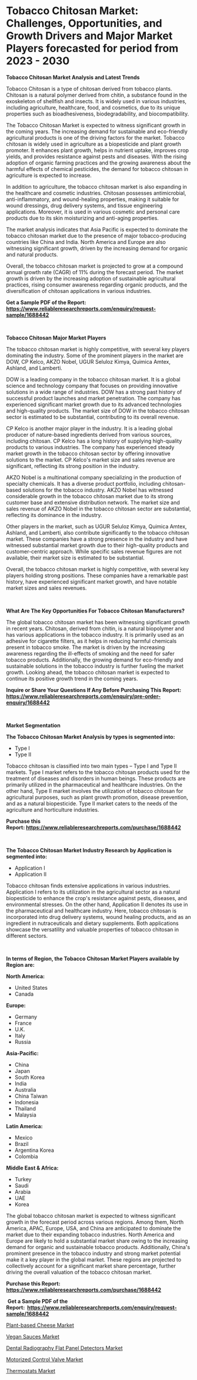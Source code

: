 <p><h1>Tobacco Chitosan Market: Challenges, Opportunities, and Growth Drivers and Major Market Players forecasted for period from 2023 - 2030</h1></p><p><strong>Tobacco Chitosan Market Analysis and Latest Trends</strong></p>
<p><p>Tobacco Chitosan is a type of chitosan derived from tobacco plants. Chitosan is a natural polymer derived from chitin, a substance found in the exoskeleton of shellfish and insects. It is widely used in various industries, including agriculture, healthcare, food, and cosmetics, due to its unique properties such as bioadhesiveness, biodegradability, and biocompatibility.</p><p>The Tobacco Chitosan Market is expected to witness significant growth in the coming years. The increasing demand for sustainable and eco-friendly agricultural products is one of the driving factors for the market. Tobacco chitosan is widely used in agriculture as a biopesticide and plant growth promoter. It enhances plant growth, helps in nutrient uptake, improves crop yields, and provides resistance against pests and diseases. With the rising adoption of organic farming practices and the growing awareness about the harmful effects of chemical pesticides, the demand for tobacco chitosan in agriculture is expected to increase.</p><p>In addition to agriculture, the tobacco chitosan market is also expanding in the healthcare and cosmetic industries. Chitosan possesses antimicrobial, anti-inflammatory, and wound-healing properties, making it suitable for wound dressings, drug delivery systems, and tissue engineering applications. Moreover, it is used in various cosmetic and personal care products due to its skin moisturizing and anti-aging properties.</p><p>The market analysis indicates that Asia Pacific is expected to dominate the tobacco chitosan market due to the presence of major tobacco-producing countries like China and India. North America and Europe are also witnessing significant growth, driven by the increasing demand for organic and natural products.</p><p>Overall, the tobacco chitosan market is projected to grow at a compound annual growth rate (CAGR) of 11% during the forecast period. The market growth is driven by the increasing adoption of sustainable agricultural practices, rising consumer awareness regarding organic products, and the diversification of chitosan applications in various industries.</p></p>
<p><strong>Get a Sample PDF of the Report:&nbsp; <a href="https://www.reliableresearchreports.com/enquiry/request-sample/1688442">https://www.reliableresearchreports.com/enquiry/request-sample/1688442</a></strong></p>
<p>&nbsp;</p>
<p><strong>Tobacco Chitosan Major Market Players</strong></p>
<p><p>The tobacco chitosan market is highly competitive, with several key players dominating the industry. Some of the prominent players in the market are DOW, CP Kelco, AKZO Nobel, UGUR Seluloz Kimya, Quimica Amtex, Ashland, and Lamberti.</p><p>DOW is a leading company in the tobacco chitosan market. It is a global science and technology company that focuses on providing innovative solutions in a wide range of industries. DOW has a strong past history of successful product launches and market penetration. The company has experienced significant market growth due to its advanced technologies and high-quality products. The market size of DOW in the tobacco chitosan sector is estimated to be substantial, contributing to its overall revenue.</p><p>CP Kelco is another major player in the industry. It is a leading global producer of nature-based ingredients derived from various sources, including chitosan. CP Kelco has a long history of supplying high-quality products to various industries. The company has experienced steady market growth in the tobacco chitosan sector by offering innovative solutions to the market. CP Kelco's market size and sales revenue are significant, reflecting its strong position in the industry.</p><p>AKZO Nobel is a multinational company specializing in the production of specialty chemicals. It has a diverse product portfolio, including chitosan-based solutions for the tobacco industry. AKZO Nobel has witnessed considerable growth in the tobacco chitosan market due to its strong customer base and extensive distribution network. The market size and sales revenue of AKZO Nobel in the tobacco chitosan sector are substantial, reflecting its dominance in the industry.</p><p>Other players in the market, such as UGUR Seluloz Kimya, Quimica Amtex, Ashland, and Lamberti, also contribute significantly to the tobacco chitosan market. These companies have a strong presence in the industry and have witnessed substantial market growth due to their high-quality products and customer-centric approach. While specific sales revenue figures are not available, their market size is estimated to be substantial.</p><p>Overall, the tobacco chitosan market is highly competitive, with several key players holding strong positions. These companies have a remarkable past history, have experienced significant market growth, and have notable market sizes and sales revenues.</p></p>
<p>&nbsp;</p>
<p><strong>What Are The Key Opportunities For Tobacco Chitosan Manufacturers?</strong></p>
<p><p>The global tobacco chitosan market has been witnessing significant growth in recent years. Chitosan, derived from chitin, is a natural biopolymer and has various applications in the tobacco industry. It is primarily used as an adhesive for cigarette filters, as it helps in reducing harmful chemicals present in tobacco smoke. The market is driven by the increasing awareness regarding the ill-effects of smoking and the need for safer tobacco products. Additionally, the growing demand for eco-friendly and sustainable solutions in the tobacco industry is further fueling the market growth. Looking ahead, the tobacco chitosan market is expected to continue its positive growth trend in the coming years.</p></p>
<p><strong>Inquire or Share Your Questions If Any Before Purchasing This Report: <a href="https://www.reliableresearchreports.com/enquiry/pre-order-enquiry/1688442">https://www.reliableresearchreports.com/enquiry/pre-order-enquiry/1688442</a></strong></p>
<p>&nbsp;</p>
<p><strong>Market Segmentation</strong></p>
<p><strong>The Tobacco Chitosan Market Analysis by types is segmented into:</strong></p>
<p><ul><li>Type I</li><li>Type II</li></ul></p>
<p><p>Tobacco chitosan is classified into two main types – Type I and Type II markets. Type I market refers to the tobacco chitosan products used for the treatment of diseases and disorders in human beings. These products are primarily utilized in the pharmaceutical and healthcare industries. On the other hand, Type II market involves the utilization of tobacco chitosan for agricultural purposes, such as plant growth promotion, disease prevention, and as a natural biopesticide. Type II market caters to the needs of the agriculture and horticulture industries.</p></p>
<p><strong>Purchase this Report:&nbsp;<a href="https://www.reliableresearchreports.com/purchase/1688442">https://www.reliableresearchreports.com/purchase/1688442</a></strong></p>
<p>&nbsp;</p>
<p><strong>The Tobacco Chitosan Market Industry Research by Application is segmented into:</strong></p>
<p><ul><li>Application I</li><li>Application II</li></ul></p>
<p><p>Tobacco chitosan finds extensive applications in various industries. Application I refers to its utilization in the agricultural sector as a natural biopesticide to enhance the crop's resistance against pests, diseases, and environmental stresses. On the other hand, Application II denotes its use in the pharmaceutical and healthcare industry. Here, tobacco chitosan is incorporated into drug delivery systems, wound healing products, and as an ingredient in nutraceuticals and dietary supplements. Both applications showcase the versatility and valuable properties of tobacco chitosan in different sectors.</p></p>
<p>&nbsp;</p>
<p><strong>In terms of Region, the Tobacco Chitosan Market Players available by Region are:</strong></p>
<p>
    <p> <strong> North America: </strong>
        <ul>
            <li>United States</li>
            <li>Canada</li>
        </ul>
        </p> 
    <p> <strong> Europe: </strong>
        <ul>
            <li>Germany</li>
            <li>France</li>
            <li>U.K.</li>
            <li>Italy</li>
            <li>Russia</li>
        </ul>
        </p> 
    <p> <strong> Asia-Pacific: </strong>
        <ul>
            <li>China</li>
            <li>Japan</li>
            <li>South Korea</li>
            <li>India</li>
            <li>Australia</li>
            <li>China Taiwan</li>
            <li>Indonesia</li>
            <li>Thailand</li>
            <li>Malaysia</li>
        </ul>
        </p> 
    <p> <strong> Latin America: </strong>
        <ul>
            <li>Mexico</li>
            <li>Brazil</li>
            <li>Argentina Korea</li>
            <li>Colombia</li>
        </ul>
        </p> 
    <p> <strong> Middle East & Africa: </strong>
        <ul>
            <li>Turkey</li>
            <li>Saudi</li>
            <li>Arabia</li>
            <li>UAE</li>
            <li>Korea</li>
        </ul>
    </p>
    </p>
<p><p>The global tobacco chitosan market is expected to witness significant growth in the forecast period across various regions. Among them, North America, APAC, Europe, USA, and China are anticipated to dominate the market due to their expanding tobacco industries. North America and Europe are likely to hold a substantial market share owing to the increasing demand for organic and sustainable tobacco products. Additionally, China's prominent presence in the tobacco industry and strong market potential make it a key player in the global market. These regions are projected to collectively account for a significant market share percentage, further driving the overall valuation of the tobacco chitosan market.</p></p>
<p><strong>Purchase this Report: <a href="https://www.reliableresearchreports.com/purchase/1688442">https://www.reliableresearchreports.com/purchase/1688442</a></strong></p>
<p>&nbsp;<strong>Get a Sample PDF of the Report:&nbsp;&nbsp;<a href="https://www.reliableresearchreports.com/enquiry/request-sample/1688442">https://www.reliableresearchreports.com/enquiry/request-sample/1688442</a></strong></p>
<p><strong></strong></p>
<p><p><a href="https://www.linkedin.com/pulse/plant-based-cheese-market-share-amp-new-trends-analysis/">Plant-based Cheese Market</a></p><p><a href="https://www.linkedin.com/pulse/decoding-vegan-sauces-market-deep-dive-latest-trends-rf3te/">Vegan Sauces Market</a></p><p><a href="https://www.linkedin.com/pulse/dental-radiography-flat-panel-detectors-market-research-c1dke/">Dental Radiography Flat Panel Detectors Market</a></p><p><a href="https://medium.com/@rosaerluke/motorized-control-valve-market-the-key-to-successful-business-strategy-forecast-till-2030-0018487ab08c">Motorized Control Valve Market</a></p><p><a href="https://medium.com/@adolfoadams1988/thermostats-market-comprehensive-assessment-by-type-application-and-geography-f0ff24029bab">Thermostats Market</a></p></p>